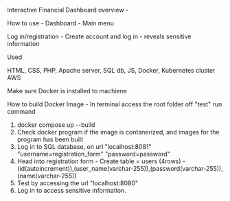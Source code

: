 Interactive Financial Dashboard overview - 

How to use - 
Dashboard - Main menu

Log in/registration - Create account and log in - reveals sensitive information 

Used

HTML, CSS, PHP, Apache server, SQL db, JS, Docker, Kubernetes cluster AWS

Make sure Docker is installed to machiene

How to build Docker Image - 
In terminal access the root folder off "test" run command 
1. docker compose up --build 
2. Check docker program if the image is contanerized, and images for the program has been built
3. Log in to SQL database, on url "localhost:8081" "username=registration_form" "password=password"
4. Head into registration form - Create table = users (4rows) - (id(autoincrement)),(user_name(varchar-255)),(password(varchar-255)),(name(varchar-255))
5. Test by accessing the url "localhost:8080"
6. Log in to access sensitive information.